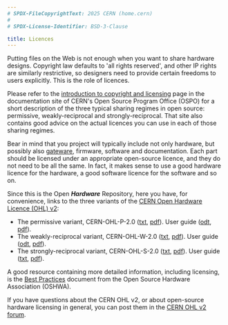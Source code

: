 ```yaml
---
# SPDX-FileCopyrightText: 2025 CERN (home.cern)
#
# SPDX-License-Identifier: BSD-3-Clause

title: Licences
---
```


Putting files on the Web is not enough when you want to share hardware designs.
Copyright law defaults to 'all rights reserved', and other IP rights are
similarly restrictive, so designers need to provide certain freedoms to users
explicitly. This is the role of licences.

Please refer to the [introduction to copyright and
licensing](https://ospo.docs.cern.ch/key-concepts/copyright-and-licensing/) page
in the documentation site of CERN's Open Source Program Office (OSPO) for a
short description of the three typical sharing regimes in open source:
permissive, weakly-reciprocal and strongly-reciprocal. That site also contains
good advice on the actual licences you can use in each of those sharing regimes.

Bear in mind that you project will typically include not only hardware, but
possibly also
[gateware](https://www.oshwa.org/best-practices-for-sharing-fpga-designs-2/),
firmware, software and documentation. Each part should be licensed under an
appropriate open-source licence, and they do not need to be all the same. In
fact, it makes sense to use a good hardware licence for the hardware, a good
software licence for the software and so on.

Since this is the Open ***Hardware*** Repository, here you have, for
convenience, links to the three variants of the [CERN Open Hardware Licence
(OHL) v2](https://gitlab.com/ohwr/project/cernohl/-/wikis/Documents/CERN-OHL-version-2):

* The permissive variant, CERN-OHL-P-2.0
  ([txt](https://gitlab.com/ohwr/project/cernohl/-/wikis/uploads/3eff4154d05e7a0459f3ddbf0674cae4/cern_ohl_p_v2.txt),
  [pdf](https://gitlab.com/ohwr/project/cernohl/-/wikis/uploads/98ff9662c7ce4252ec91104118c2af8e/cern_ohl_p_v2.pdf)). User guide
  ([odt](https://gitlab.com/ohwr/project/cernohl/-/wikis/uploads/f123aac388675e12b308de0ade1a0278/cern_ohl_p_v2_howto.odt),
  [pdf](https://gitlab.com/ohwr/project/cernohl/-/wikis/uploads/8a6b5d01f71c207c49493e4d114d61e6/cern_ohl_p_v2_howto.pdf)).
* The weakly-reciprocal variant, CERN-OHL-W-2.0
  ([txt](https://gitlab.com/ohwr/project/cernohl/-/wikis/uploads/82b567f43ce515395f7ddbfbad7a8806/cern_ohl_w_v2.txt),
  [pdf](https://gitlab.com/ohwr/project/cernohl/-/wikis/uploads/f773df342791cc55b35ac4f907c78602/cern_ohl_w_v2.pdf)). User guide
  ([odt](https://gitlab.com/ohwr/project/cernohl/-/wikis/uploads/eb5fac4e02180da7a4d15f99ab48ab7c/cern_ohl_w_v2_howto.odt),
  [pdf](https://gitlab.com/ohwr/project/cernohl/-/wikis/uploads/c2e5e9d297949b5c2d324a6cbf6adda0/cern_ohl_w_v2_howto.pdf)).
* The strongly-reciprocal variant, CERN-OHL-S-2.0
  ([txt](https://gitlab.com/ohwr/project/cernohl/-/wikis/uploads/819d71bea3458f71fba6cf4fb0f2de6b/cern_ohl_s_v2.txt),
  [pdf](https://gitlab.com/ohwr/project/cernohl/-/wikis/uploads/b236492596cfc91c12def7d50bbf7da0/cern_ohl_s_v2.pdf)). User guide
  ([txt](https://gitlab.com/ohwr/project/cernohl/-/wikis/uploads/b88fd806c337866bff655f2506f23d37/cern_ohl_s_v2_user_guide.txt),
  [pdf](https://gitlab.com/ohwr/project/cernohl/-/wikis/uploads/cf37727497ca2b5295a7ab83a40fcf5a/cern_ohl_s_v2_user_guide.pdf)).

A good resource containing more detailed information, including licensing, is
the [Best Practices](https://www.oshwa.org/sharing-best-practices/) document
from the Open Source Hardware Association (OSHWA).

If you have questions about the CERN OHL v2, or about open-source hardware
licensing in general, you can post them in the [CERN OHL v2
forum](https://forums.ohwr.org/c/cernohl).
